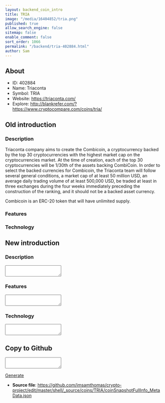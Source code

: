 ```yaml
---
layout: backend_coin_intro
title: TRIA
image: "/media/16404852/tria.png"
published: true
allow_search_engine: false
sitemap: false
enable_comment: false
sort_order: 1066
permalink: "/backend/tria-402884.html"
author: Sam
---
```


## About

- ID: 402884
- Name: Triaconta
- Symbol: TRIA
- Website: https://triaconta.com/
- Explore: http://blankrefer.com/?https://www.cryptocompare.com/coins/tria/


## Old introduction

### Description

<p>Triaconta company aims to create the Combicoin, a cryptocurrency backed by the top 30 cryptocurrencies with the highest market cap on the cryptocurrencies market. At the time of creation, each of the top 30 cryptocurrencies will be 1/30th of the assets backing CombiCoin. In order to select the backed currencies for Combicoin, the Triaconta team will follow several general conditions, a market cap of at least 50 million USD, an average daily trading volume of at least 500,000 USD, be traded at least in three exchanges during the four weeks immediately preceding the construction of the ranking, and it should not be a backed asset currency.</p><p>Combicoin is an ERC-20 token that will have unlimited supply.</p>

### Features


### Technology




## New introduction


### Description
<textarea id="meta_description" name="description"></textarea>

### Features
<textarea id="meta_features" name="features"></textarea>

### Technology
<textarea id="meta_technology" name="technology"></textarea>


## Copy to Github

<textarea id="coinsnapshotfullinfo_metadata"></textarea>

<a href="#gen" onclick="generateMetaDatJson()">Generate</a>

- **Source file**: <a href="https://github.com/imsamthomas/crypto-project/edit/master/shell/_source/coins/TRIA/coinSnapshotFullInfo_MetaData.json">https://github.com/imsamthomas/crypto-project/edit/master/shell/_source/coins/TRIA/coinSnapshotFullInfo_MetaData.json</a>

